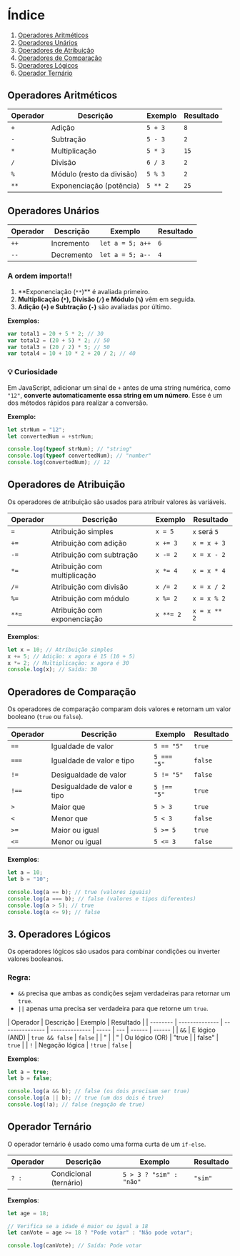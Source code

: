 # Índice

1. [Operadores Aritméticos](#operadores-aritmeticos)
2. [Operadores Unários](#operadores-unarios)
3. [Operadores de Atribuição](#operadores-de-atribuicao)
4. [Operadores de Comparação](#operadores-de-comparacao)
5. [Operadores Lógicos](#operadores-logicos)
6. [Operador Ternário](#operador-ternario)

## Operadores Aritméticos

| Operador | Descrição                 | Exemplo  | Resultado |
| -------- | ------------------------- | -------- | --------- |
| `+`      | Adição                    | `5 + 3`  | `8`       |
| `-`      | Subtração                 | `5 - 3`  | `2`       |
| `*`      | Multiplicação             | `5 * 3`  | `15`      |
| `/`      | Divisão                   | `6 / 3`  | `2`       |
| `%`      | Módulo (resto da divisão) | `5 % 3`  | `2`       |
| `**`     | Exponenciação (potência)  | `5 ** 2` | `25`      |

## Operadores Unários

| Operador | Descrição  | Exemplo          | Resultado |
| -------- | ---------- | ---------------- | --------- |
| `++`     | Incremento | `let a = 5; a++` | `6`       |
| `--`     | Decremento | `let a = 5; a--` | `4`       |

### **A ordem importa!!**

1. **Exponenciação (`**`)\*\* é avaliada primeiro.
2. **Multiplicação (`*`), Divisão (`/`) e Módulo (`%`)** vêm em seguida.
3. **Adição (`+`) e Subtração (`-`)** são avaliadas por último.

**Exemplos:**

```javascript
var total1 = 20 + 5 * 2; // 30
var total2 = (20 + 5) * 2; // 50
var total3 = (20 / 2) * 5; // 50
var total4 = 10 + 10 * 2 + 20 / 2; // 40
```

### 💡 Curiosidade

Em JavaScript, adicionar um sinal de `+` antes de uma string numérica, como `"12"`, **converte automaticamente essa string em um número**. Esse é um dos métodos rápidos para realizar a conversão.

**Exemplo:**

```javascript
let strNum = "12";
let convertedNum = +strNum;

console.log(typeof strNum); // "string"
console.log(typeof convertedNum); // "number"
console.log(convertedNum); // 12
```

## Operadores de Atribuição

Os operadores de atribuição são usados para atribuir valores às variáveis.

| Operador | Descrição                    | Exemplo   | Resultado    |
| -------- | ---------------------------- | --------- | ------------ |
| `=`      | Atribuição simples           | `x = 5`   | `x` será `5` |
| `+=`     | Atribuição com adição        | `x += 3`  | `x = x + 3`  |
| `-=`     | Atribuição com subtração     | `x -= 2`  | `x = x - 2`  |
| `*=`     | Atribuição com multiplicação | `x *= 4`  | `x = x * 4`  |
| `/=`     | Atribuição com divisão       | `x /= 2`  | `x = x / 2`  |
| `%=`     | Atribuição com módulo        | `x %= 2`  | `x = x % 2`  |
| `**=`    | Atribuição com exponenciação | `x **= 2` | `x = x ** 2` |

**Exemplos**:

```javascript
let x = 10; // Atribuição simples
x += 5; // Adição: x agora é 15 (10 + 5)
x *= 2; // Multiplicação: x agora é 30
console.log(x); // Saída: 30
```

## Operadores de Comparação

Os operadores de comparação comparam dois valores e retornam um valor booleano (`true` ou `false`).

| Operador | Descrição                    | Exemplo     | Resultado |
| -------- | ---------------------------- | ----------- | --------- |
| `==`     | Igualdade de valor           | `5 == "5"`  | `true`    |
| `===`    | Igualdade de valor e tipo    | `5 === "5"` | `false`   |
| `!=`     | Desigualdade de valor        | `5 != "5"`  | `false`   |
| `!==`    | Desigualdade de valor e tipo | `5 !== "5"` | `true`    |
| `>`      | Maior que                    | `5 > 3`     | `true`    |
| `<`      | Menor que                    | `5 < 3`     | `false`   |
| `>=`     | Maior ou igual               | `5 >= 5`    | `true`    |
| `<=`     | Menor ou igual               | `5 <= 3`    | `false`   |

**Exemplos**:

```javascript
let a = 10;
let b = "10";

console.log(a == b); // true (valores iguais)
console.log(a === b); // false (valores e tipos diferentes)
console.log(a > 5); // true
console.log(a <= 9); // false
```

## **3. Operadores Lógicos**

Os operadores lógicos são usados para combinar condições ou inverter valores booleanos.

### Regra:

- `&&` precisa que ambas as condições sejam verdadeiras para retornar um `true`.
- `||` apenas uma precisa ser verdadeira para que retorne um `true`.

| Operador | Descrição      | Exemplo         | Resultado      |
| -------- | -------------- | --------------- | -------------- | ----- | --- | ------ | ------ |
| `&&`     | E lógico (AND) | `true && false` | `false`        |
| "        |                | "               | Ou lógico (OR) | "true |     | false" | `true` |
| `!`      | Negação lógica | `!true`         | `false`        |

**Exemplos**:

```javascript
let a = true;
let b = false;

console.log(a && b); // false (os dois precisam ser true)
console.log(a || b); // true (um dos dois é true)
console.log(!a); // false (negação de true)
```

## Operador Ternário

O operador ternário é usado como uma forma curta de um `if-else`.

| Operador | Descrição              | Exemplo                 | Resultado |
| -------- | ---------------------- | ----------------------- | --------- |
| `? :`    | Condicional (ternário) | `5 > 3 ? "sim" : "não"` | `"sim"`   |

**Exemplos**:

```javascript
let age = 18;

// Verifica se a idade é maior ou igual a 18
let canVote = age >= 18 ? "Pode votar" : "Não pode votar";

console.log(canVote); // Saída: Pode votar
```
